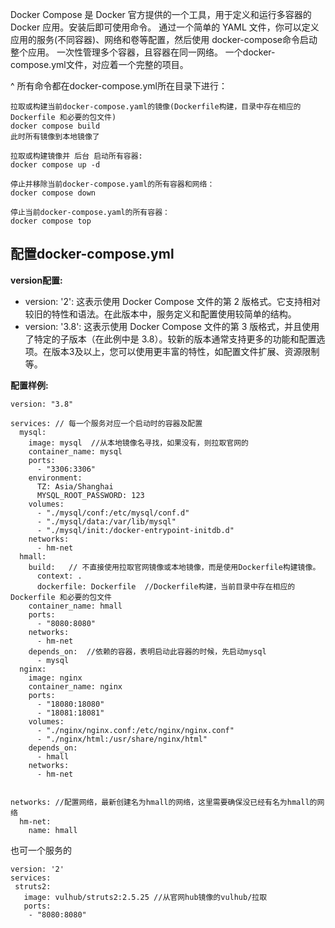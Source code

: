 Docker Compose 是 Docker 官方提供的一个工具，用于定义和运行多容器的 Docker 应用。安装后即可使用命令。
通过一个简单的 YAML 文件，你可以定义应用的服务(不同容器)、网络和卷等配置，然后使用 docker-compose命令启动整个应用。
一次性管理多个容器，且容器在同一网络。
一个docker-compose.yml文件，对应着一个完整的项目。

^
所有命令都在docker-compose.yml所在目录下进行：
```
拉取或构建当前docker-compose.yaml的镜像(Dockerfile构建，目录中存在相应的 Dockerfile 和必要的包文件)
docker compose build
此时所有镜像到本地镜像了

拉取或构建镜像并 后台 启动所有容器:
docker compose up -d

停止并移除当前docker-compose.yaml的所有容器和网络：
docker compose down

停止当前docker-compose.yaml的所有容器：
docker compose top
```

## **配置docker-compose.yml**

**version配置:**
* version: '2': 这表示使用 Docker Compose 文件的第 2 版格式。它支持相对较旧的特性和语法。在此版本中，服务定义和配置使用较简单的结构。
* version: '3.8': 这表示使用 Docker Compose 文件的第 3 版格式，并且使用了特定的子版本（在此例中是 3.8）。较新的版本通常支持更多的功能和配置选项。在版本3及以上，您可以使用更丰富的特性，如配置文件扩展、资源限制等。

**配置样例:**
```
version: "3.8"​
​
services:​ // 每一个服务对应一个启动时的容器及配置
  mysql:​
    image: mysql​  //从本地镜像名寻找，如果没有，则拉取官网的
    container_name: mysql​
    ports:​
      - "3306:3306"​
    environment:​
      TZ: Asia/Shanghai​
      MYSQL_ROOT_PASSWORD: 123​
    volumes:​
      - "./mysql/conf:/etc/mysql/conf.d"​
      - "./mysql/data:/var/lib/mysql"​
      - "./mysql/init:/docker-entrypoint-initdb.d"​
    networks:​
      - hm-net​
  hmall:​
    build: ​  // 不直接使用拉取官网镜像或本地镜像，而是使用Dockerfile构建镜像。
      context: .​
      dockerfile: Dockerfile​  //Dockerfile构建，当前目录中存在相应的 Dockerfile 和必要的包文件
    container_name: hmall​
    ports:​
      - "8080:8080"​
    networks:​
      - hm-net​
    depends_on:​  //依赖的容器，表明启动此容器的时候，先启动mysql
      - mysql​
  nginx:​
    image: nginx​
    container_name: nginx​
    ports:​
      - "18080:18080"​
      - "18081:18081"​
    volumes:​
      - "./nginx/nginx.conf:/etc/nginx/nginx.conf"​
      - "./nginx/html:/usr/share/nginx/html"​
    depends_on:​
      - hmall​
    networks:​
      - hm-net​


networks:​ //配置网络，最新创建名为hmall的网络，这里需要确保没已经有名为hmall的网络
  hm-net:​
    name: hmall
```

也可一个服务的
```
version: '2'
services:
 struts2:
   image: vulhub/struts2:2.5.25 //从官网hub镜像的vulhub/拉取
   ports:
    - "8080:8080"
```